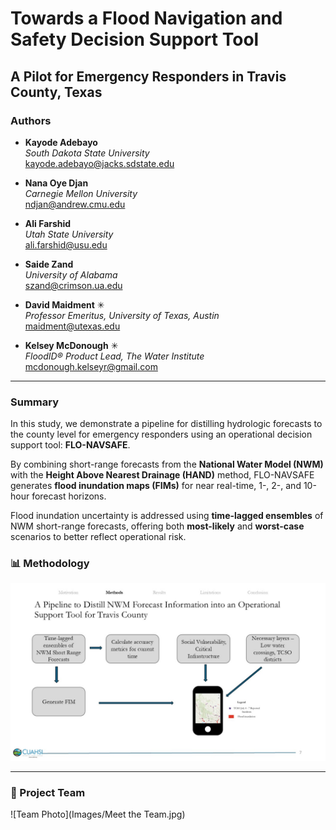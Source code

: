 # Towards a Flood Navigation and Safety Decision Support Tool  
## A Pilot for Emergency Responders in Travis County, Texas

### Authors
- **Kayode Adebayo**  
  *South Dakota State University*  
  [kayode.adebayo@jacks.sdstate.edu](mailto:kayode.adebayo@jacks.sdstate.edu)

- **Nana Oye Djan**  
  *Carnegie Mellon University*  
  [ndjan@andrew.cmu.edu](mailto:ndjan@andrew.cmu.edu)

- **Ali Farshid**  
  *Utah State University*  
  [ali.farshid@usu.edu](mailto:ali.farshid@usu.edu)

- **Saide Zand**  
  *University of Alabama*  
  [szand@crimson.ua.edu](mailto:szand@crimson.ua.edu)

- **David Maidment** ✳  
  *Professor Emeritus, University of Texas, Austin*  
  [maidment@utexas.edu](mailto:maidment@utexas.edu)

- **Kelsey McDonough** ✳  
  *FloodID® Product Lead, The Water Institute*  
  [mcdonough.kelseyr@gmail.com](mailto:mcdonough.kelseyr@gmail.com)

---

### Summary

In this study, we demonstrate a pipeline for distilling hydrologic forecasts to the county level for emergency responders using an operational decision support tool: **FLO-NAVSAFE**.

By combining short-range forecasts from the **National Water Model (NWM)** with the **Height Above Nearest Drainage (HAND)** method, FLO-NAVSAFE generates **flood inundation maps (FIMs)** for near real-time, 1-, 2-, and 10-hour forecast horizons.

Flood inundation uncertainty is addressed using **time-lagged ensembles** of NWM short-range forecasts, offering both **most-likely** and **worst-case** scenarios to better reflect operational risk.


### 📊 Methodology

![Methodology Diagram](Images/Methodology.jpg)

---

### 👥 Project Team

![Team Photo](Images/Meet the Team.jpg)
